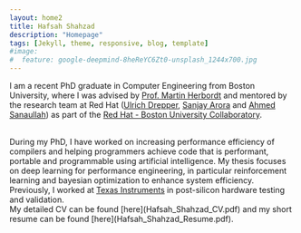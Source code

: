 ```yaml
---
layout: home2
title: Hafsah Shahzad
description: "Homepage"
tags: [Jekyll, theme, responsive, blog, template]
#image:
#  feature: google-deepmind-8heReYC6Zt0-unsplash_1244x700.jpg
---
```


I am a recent PhD graduate in Computer Engineering from Boston University, where I was advised by <a href="https://people.bu.edu/herbordt/" target="_blank">Prof. Martin Herbordt</a> and mentored by the research team at Red Hat (<a href="https://research.redhat.com/blog/project_member/ulrich-drepper/" target="_blank">Ulrich Drepper</a>, <a href="https://research.redhat.com/blog/project_member/sanjay-arora/" target="_blank">Sanjay Arora</a> and <a href="https://research.redhat.com/blog/project_member/ahmed-sanaullah/" target="_blank">Ahmed Sanaullah</a>) as part of the <a href="https://research.redhat.com/blog/research_project/practical-programming-of-fpgas-with-open-source-tools/" target="_blank">Red Hat - Boston University Collaboratory</a>.

<br />
During my PhD, I have worked on increasing performance efficiency of compilers and helping programmers achieve code that is performant, portable and programmable using artificial intelligence. My thesis focuses on deep learning for performance engineering, in particular reinforcement learning and bayesian optimization to enhance system efficiency.

<br />
Previously, I worked at <a href="https://www.ti.com/" target="_blank">Texas Instruments</a> in post-silicon hardware testing and validation. 

<br />
My detailed CV can be found [here](Hafsah_Shahzad_CV.pdf) and my short resume can be found [here](Hafsah_Shahzad_Resume.pdf).
